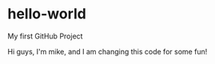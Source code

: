 # hello-world
My first GitHub Project

Hi guys, I'm mike, and I am changing this code for some fun!
